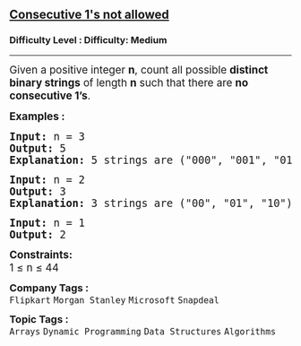<h2><a href="https://www.geeksforgeeks.org/problems/consecutive-1s-not-allowed1912/1">Consecutive 1's not allowed</a></h2><h3>Difficulty Level : Difficulty: Medium</h3><hr><div class="problems_problem_content__Xm_eO"><p><span style="font-size: 14pt;">Given a positive integer <strong>n</strong>, count all possible <strong>distinct binary strings</strong> of length <strong>n</strong> such that there are <strong>no consecutive 1’s</strong>.</span></p>
<p><span style="font-size: 14pt;"><strong>Examples :</strong></span></p>
<pre><span style="font-size: 14pt;"><strong>Input: </strong>n = 3
<strong>Output:</strong> 5
<strong>Explanation: </strong>5 strings are ("000", "001", "010", "100", "101").
</span></pre>
<pre><span style="font-size: 14pt;"><strong>Input: </strong>n = 2
<strong>Output:</strong> 3
<strong>Explanation:</strong> 3 strings are ("00", "01", "10").<br></span></pre>
<pre><span style="font-size: 14pt;"><strong>Input: </strong>n = 1
<strong>Output:</strong> 2</span></pre>
<p><span style="font-size: 14pt;"><strong>Constraints:</strong><br>1 ≤ n ≤ 44</span></p></div><p><span style=font-size:18px><strong>Company Tags : </strong><br><code>Flipkart</code>&nbsp;<code>Morgan Stanley</code>&nbsp;<code>Microsoft</code>&nbsp;<code>Snapdeal</code>&nbsp;<br><p><span style=font-size:18px><strong>Topic Tags : </strong><br><code>Arrays</code>&nbsp;<code>Dynamic Programming</code>&nbsp;<code>Data Structures</code>&nbsp;<code>Algorithms</code>&nbsp;